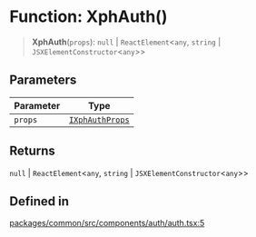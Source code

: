 # Function: XphAuth()

> **XphAuth**(`props`): `null` \| `ReactElement`\<`any`, `string` \| `JSXElementConstructor`\<`any`\>\>

## Parameters

| Parameter | Type |
| ------ | ------ |
| `props` | [`IXphAuthProps`](../interfaces/IXphAuthProps.md) |

## Returns

`null` \| `ReactElement`\<`any`, `string` \| `JSXElementConstructor`\<`any`\>\>

## Defined in

[packages/common/src/components/auth/auth.tsx:5](https://github.com/XiaoPiHong/xph-crud/blob/4f1a30dcf95acc1b0b790144a16f551c2adfa643/packages/common/src/components/auth/auth.tsx#L5)
